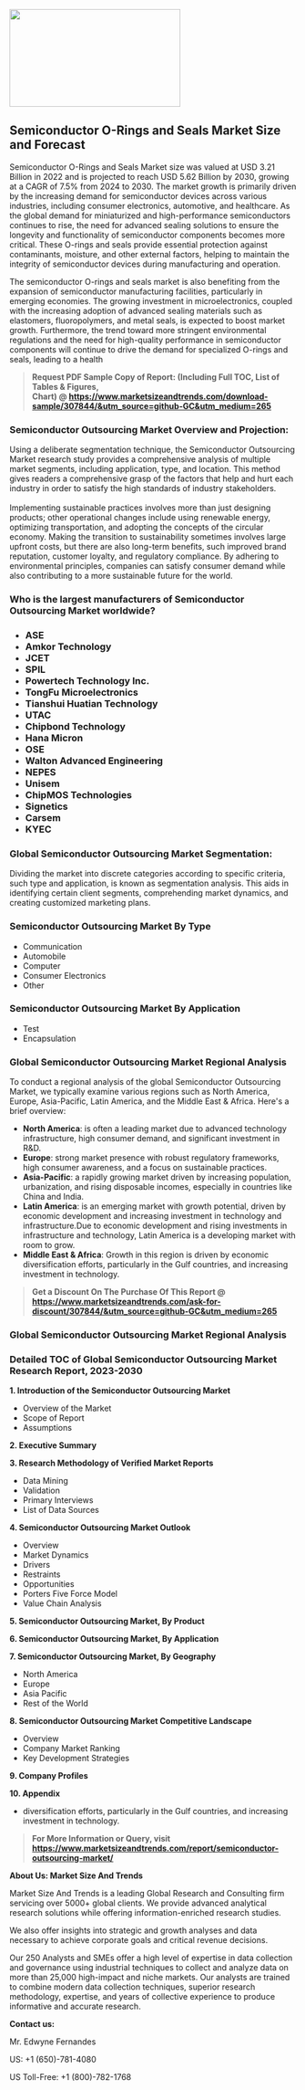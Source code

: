 <p><img class="alignnone size-medium wp-image-20088" src="https://ffe5etoiles.com/wp-content/uploads/2024/12/MST1-300x171.png" alt="" width="300" height="171" /></p><h2>Semiconductor O-Rings and Seals Market Size and Forecast</h2><p>Semiconductor O-Rings and Seals Market size was valued at USD 3.21 Billion in 2022 and is projected to reach USD 5.62 Billion by 2030, growing at a CAGR of 7.5% from 2024 to 2030. The market growth is primarily driven by the increasing demand for semiconductor devices across various industries, including consumer electronics, automotive, and healthcare. As the global demand for miniaturized and high-performance semiconductors continues to rise, the need for advanced sealing solutions to ensure the longevity and functionality of semiconductor components becomes more critical. These O-rings and seals provide essential protection against contaminants, moisture, and other external factors, helping to maintain the integrity of semiconductor devices during manufacturing and operation.</p><p>The semiconductor O-rings and seals market is also benefiting from the expansion of semiconductor manufacturing facilities, particularly in emerging economies. The growing investment in microelectronics, coupled with the increasing adoption of advanced sealing materials such as elastomers, fluoropolymers, and metal seals, is expected to boost market growth. Furthermore, the trend toward more stringent environmental regulations and the need for high-quality performance in semiconductor components will continue to drive the demand for specialized O-rings and seals, leading to a health</p><blockquote id="" class=""><strong>Request PDF Sample Copy of Report: (Including Full TOC, List of Tables &amp; Figures, Chart)&nbsp;@&nbsp;<strong><a href="https://www.marketsizeandtrends.com/download-sample/307844/&utm_source=github-GC&utm_medium=265" target="_blank">https://www.marketsizeandtrends.com/download-sample/307844/&utm_source=github-GC&utm_medium=265</a></strong></strong></blockquote><h3 id="" class="">Semiconductor Outsourcing Market&nbsp;Overview and Projection:</h3><p id="" class="">Using a deliberate segmentation technique, the Semiconductor Outsourcing Market research study provides a comprehensive analysis of multiple market segments, including application, type, and location. This method gives readers a comprehensive grasp of the factors that help and hurt each industry in order to satisfy the high standards of industry stakeholders. <br /> <br />Implementing sustainable practices involves more than just designing products; other operational changes include using renewable energy, optimizing transportation, and adopting the concepts of the circular economy. Making the transition to sustainability sometimes involves large upfront costs, but there are also long-term benefits, such improved brand reputation, customer loyalty, and regulatory compliance. By adhering to environmental principles, companies can satisfy consumer demand while also contributing to a more sustainable future for the world.</p><h3 id="" class="">Who is the largest manufacturers of&nbsp;Semiconductor Outsourcing Market worldwide?</h3><h3 class=""><p><ul><li>ASE </li><li> Amkor Technology </li><li> JCET </li><li> SPIL </li><li> Powertech Technology Inc. </li><li> TongFu Microelectronics </li><li> Tianshui Huatian Technology </li><li> UTAC </li><li> Chipbond Technology </li><li> Hana Micron </li><li> OSE </li><li> Walton Advanced Engineering </li><li> NEPES </li><li> Unisem </li><li> ChipMOS Technologies </li><li> Signetics </li><li> Carsem </li><li> KYEC</li></ul></p></h3><h3 id="" class="">Global&nbsp;Semiconductor Outsourcing Market Segmentation:</h3><p id="" class="">Dividing the market into discrete categories according to specific criteria, such type and application, is known as segmentation analysis. This aids in identifying certain client segments, comprehending market dynamics, and creating customized marketing plans.</p><h3 id="" class="">Semiconductor Outsourcing Market&nbsp;By Type</h3><p><p><ul><li>Communication</li><li> Automobile</li><li> Computer</li><li> Consumer Electronics</li><li> Other</p></li></ul></p></p><h3 id="" class="">Semiconductor Outsourcing Market&nbsp;By Application</h3><p class=""><p><ul><li>Test</li><li> Encapsulation</li></ul></p></p><h3 id="" class="">Global Semiconductor Outsourcing Market Regional Analysis</h3><p id="" class="">To conduct a regional analysis of the global Semiconductor Outsourcing Market, we typically examine various regions such as North America, Europe, Asia-Pacific, Latin America, and the Middle East &amp; Africa. Here's a brief overview:</p><ul><li><strong>North America</strong>: is often a leading market due to advanced technology infrastructure, high consumer demand, and significant investment in R&amp;D.</li><li><strong>Europe</strong>: strong market presence with robust regulatory frameworks, high consumer awareness, and a focus on sustainable practices.</li><li><strong>Asia-Pacific</strong>: a rapidly growing market driven by increasing population, urbanization, and rising disposable incomes, especially in countries like China and India.</li><li><strong>Latin America</strong>: is an emerging market with growth potential, driven by economic development and increasing investment in technology and infrastructure.Due to economic development and rising investments in infrastructure and technology, Latin America is a developing market with room to grow.</li><li><strong>Middle East &amp; Africa</strong>: Growth in this region is driven by economic diversification efforts, particularly in the Gulf countries, and increasing investment in technology.</li></ul><blockquote id="" class=""><strong>Get a Discount On The Purchase Of This Report @ <strong><a href="https://www.marketsizeandtrends.com/ask-for-discount/307844/&utm_source=github-GC&utm_medium=265" target="_blank">https://www.marketsizeandtrends.com/ask-for-discount/307844/&utm_source=github-GC&utm_medium=265</a></strong></strong></blockquote><h3 id="" class="">Global Semiconductor Outsourcing Market Regional Analysis</h3><h3 id="" class="">Detailed TOC of Global Semiconductor Outsourcing Market Research Report, 2023-2030</h3><p id="" class=""><strong>1. Introduction of the Semiconductor Outsourcing Market</strong></p><ul><li>Overview of the Market</li><li>Scope of Report</li><li>Assumptions</li></ul><p id="" class=""><strong>2. Executive Summary</strong></p><p id="" class=""><strong>3. Research Methodology of Verified Market Reports</strong></p><ul><li>Data Mining</li><li>Validation</li><li>Primary Interviews</li><li>List of Data Sources</li></ul><p id="" class=""><strong>4. Semiconductor Outsourcing Market Outlook</strong></p><ul><li>Overview</li><li>Market Dynamics</li><li>Drivers</li><li>Restraints</li><li>Opportunities</li><li>Porters Five Force Model</li><li>Value Chain Analysis</li></ul><p id="" class=""><strong>5. Semiconductor Outsourcing Market, By Product</strong></p><p id="" class=""><strong>6. Semiconductor Outsourcing Market, By Application</strong></p><p id="" class=""><strong>7. Semiconductor Outsourcing Market, By Geography</strong></p><ul><li>North America</li><li>Europe</li><li>Asia Pacific</li><li>Rest of the World</li></ul><p id="" class=""><strong>8. Semiconductor Outsourcing Market Competitive Landscape</strong></p><ul><li>Overview</li><li>Company Market Ranking</li><li>Key Development Strategies</li></ul><p id="" class=""><strong>9. Company Profiles</strong></p><p id="" class=""><strong>10. Appendix</strong></p><ul><li>diversification efforts, particularly in the Gulf countries, and increasing investment in technology.</li></ul><blockquote id="" class=""><strong>For More Information or Query, visit <strong><strong><a href="https://www.marketsizeandtrends.com/report/semiconductor-outsourcing-market/" target="_blank">https://www.marketsizeandtrends.com/report/semiconductor-outsourcing-market/</a></strong></strong></strong></blockquote><p id="" class=""><strong>About Us: Market Size And Trends</strong></p><p id="" class="">Market Size And Trends is a leading Global Research and Consulting firm servicing over 5000+ global clients. We provide advanced analytical research solutions while offering information-enriched research studies.</p><p id="" class="">We also offer insights into strategic and growth analyses and data necessary to achieve corporate goals and critical revenue decisions.</p><p id="" class="">Our 250 Analysts and SMEs offer a high level of expertise in data collection and governance using industrial techniques to collect and analyze data on more than 25,000 high-impact and niche markets. Our analysts are trained to combine modern data collection techniques, superior research methodology, expertise, and years of collective experience to produce informative and accurate research.</p><p id="" class=""><strong>Contact us:</strong></p><p id="" class="">Mr. Edwyne Fernandes</p><p id="" class="">US: +1 (650)-781-4080</p><p id="" class="">US Toll-Free: +1 (800)-782-1768</p>
